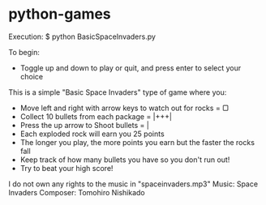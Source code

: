# python-games

Execution:
  $ python BasicSpaceInvaders.py
  
To begin:
  - Toggle up and down to play or quit, and press enter to select your choice

This is a simple "Basic Space Invaders" type of game where you:
  - Move left and right with arrow keys to watch out for rocks = ▢
  - Collect 10 bullets from each package = |+++|
  - Press the up arrow to Shoot bullets = |
  - Each exploded rock will earn you 25 points
  - The longer you play, the more points you earn but the faster the rocks fall
  - Keep track of how many bullets you have so you don't run out!
  - Try to beat your high score!


I do not own any rights to the music in "spaceinvaders.mp3"
Music: Space Invaders
Composer: Tomohiro Nishikado
